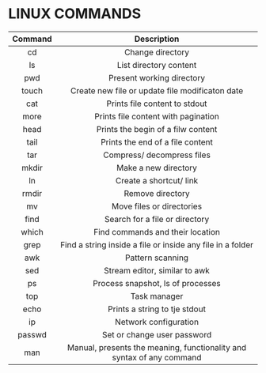 # LINUX COMMANDS

| Command | Description |
| :----------: | :-----------: |
| cd | Change directory |
| ls | List directory content |
| pwd | Present working directory |
| touch | Create new file or update file modificaton date |
| cat | Prints file content to stdout |
| more | Prints file content with pagination |
| head | Prints the begin of a filw content |
| tail | Prints the end of a file content |
| tar | Compress/ decompress files |
| mkdir | Make a new directory |
| ln | Create a shortcut/ link |
| rmdir | Remove directory |
| mv | Move files or directories |
| find | Search for a file or directory |
| which | Find commands and their location |
| grep | Find a string inside a file or inside any file in a folder |
| awk | Pattern scanning |
| sed | Stream editor, similar to awk |
| ps | Process snapshot, ls of processes |
| top | Task manager |
| echo | Prints a string to tje stdout |
| ip | Network configuration |
| passwd | Set or change user password |  
| man | Manual, presents the meaning, functionality and syntax of any command |
